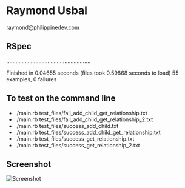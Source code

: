 # Raymond Usbal
raymond@philippinedev.com

## RSpec
.......................................................

Finished in 0.04655 seconds (files took 0.59868 seconds to load)
55 examples, 0 failures

## To test on the command line
- ./main.rb test_files/fail_add_child_get_relationship.txt
- ./main.rb test_files/fail_add_child_get_relationship_2.txt
- ./main.rb test_files/success_add_child.txt
- ./main.rb test_files/success_add_child_get_relationship.txt
- ./main.rb test_files/success_get_relationship.txt
- ./main.rb test_files/success_get_relationship_2.txt

## Screenshot
![Screenshot](https://github.com/philippinedev/king-arthur.git/blob/rusbal/king.arthur.screenshot.raymond.usbal.png?raw=true)
